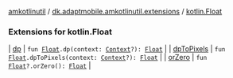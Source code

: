 [amkotlinutil](../../index.md) / [dk.adaptmobile.amkotlinutil.extensions](../index.md) / [kotlin.Float](index.md)

### Extensions for kotlin.Float

| [dp](dp.md) | `fun `[`Float`](https://kotlinlang.org/api/latest/jvm/stdlib/kotlin/-float/index.html)`.dp(context: `[`Context`](https://developer.android.com/reference/android/content/Context.html)`?): `[`Float`](https://kotlinlang.org/api/latest/jvm/stdlib/kotlin/-float/index.html) |
| [dpToPixels](dp-to-pixels.md) | `fun `[`Float`](https://kotlinlang.org/api/latest/jvm/stdlib/kotlin/-float/index.html)`.dpToPixels(context: `[`Context`](https://developer.android.com/reference/android/content/Context.html)`?): `[`Float`](https://kotlinlang.org/api/latest/jvm/stdlib/kotlin/-float/index.html) |
| [orZero](or-zero.md) | `fun `[`Float`](https://kotlinlang.org/api/latest/jvm/stdlib/kotlin/-float/index.html)`?.orZero(): `[`Float`](https://kotlinlang.org/api/latest/jvm/stdlib/kotlin/-float/index.html) |

